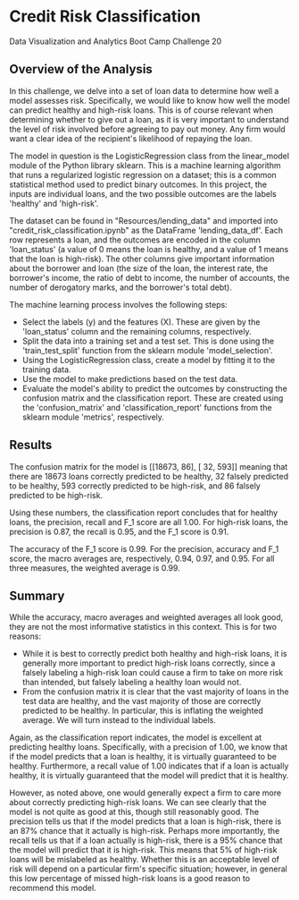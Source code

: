 # Credit Risk Classification
Data Visualization and Analytics Boot Camp Challenge 20

## Overview of the Analysis

In this challenge, we delve into a set of loan data to determine how well a model assesses risk. Specifically, we would like to know how well the model can predict healthy and high-risk loans. This is of course relevant when determining whether to give out a loan, as it is very important to understand the level of risk involved before agreeing to pay out money. Any firm would want a clear idea of the recipient's likelihood of repaying the loan.

The model in question is the LogisticRegression class from the linear_model module of the Python library sklearn. This is a machine learning algorithm that runs a regularized logistic regression on a dataset; this is a common statistical method used to predict binary outcomes. In this project, the inputs are individual loans, and the two possible outcomes are the labels 'healthy' and 'high-risk'.

The dataset can be found in "Resources/lending_data" and imported into "credit_risk_classification.ipynb" as the DataFrame 'lending_data_df'. Each row represents a loan, and the outcomes are encoded in the column 'loan_status' (a value of 0 means the loan is healthy, and a value of 1 means that the loan is high-risk). The other columns give important information about the borrower and loan (the size of the loan,	the interest rate, the borrower's income, the ratio of debt to income, the number of accounts, the number of derogatory marks, and the borrower's total debt).

The machine learning process involves the following steps:
* Select the labels (y) and the features (X). These are given by the 'loan_status' column and the remaining columns, respectively.
* Split the data into a training set and a test set. This is done using the 'train_test_split' function from the sklearn module 'model_selection'.
* Using the LogisticRegression class, create a model by fitting it to the training data.
* Use the model to make predictions based on the test data.
* Evaluate the model's ability to predict the outcomes by constructing the confusion matrix and the classification report. These are created using the 'confusion_matrix' and 'classification_report' functions from the sklearn module 'metrics', respectively.

## Results

The confusion matrix for the model is
[[18673,    86],
[   32,   593]]
meaning that there are 18673 loans correctly predicted to be healthy, 32 falsely predicted to be healthy, 593 correctly predicted to be high-risk, and 86 falsely predicted to be high-risk.

Using these numbers, the classification report concludes that for healthy loans, the precision, recall and F_1 score are all 1.00. For high-risk loans, the precision is 0.87, the recall is 0.95, and the F_1 score is 0.91.

The accuracy of the F_1 score is 0.99. For the precision, accuracy and F_1 score, the macro averages are, respectively, 0.94, 0.97, and 0.95. For all three measures, the weighted average is 0.99.

## Summary

While the accuracy, macro averages and weighted averages all look good, they are not the most informative statistics in this context. This is for two reasons:
* While it is best to correctly predict both healthy and high-risk loans, it is generally more important to predict high-risk loans correctly, since a falsely labeling a high-risk loan could cause a firm to take on more risk than intended, but falsely labeling a healthy loan would not.
* From the confusion matrix it is clear that the vast majority of loans in the test data are healthy, and the vast majority of those are correctly predicted to be healthy. In particular, this is inflating the weighted average.
We will turn instead to the individual labels.

Again, as the classification report indicates, the model is excellent at predicting healthy loans. Specifically, with a precision of 1.00, we know that if the model predicts that a loan is healthy, it is virtually guaranteed to be healthy. Furthermore, a recall value of 1.00 indicates that if a loan is actually healthy, it is virtually guaranteed that the model will predict that it is healthy.

However, as noted above, one would generally expect a firm to care more about correctly predicting high-risk loans. We can see clearly that the model is not quite as good at this, though still reasonably good. The precision tells us that if the model predicts that a loan is high-risk, there is an 87% chance that it actually is high-risk. Perhaps more importantly, the recall tells us that if a loan actually is high-risk, there is a 95% chance that the model will predict that it is high-risk. This means that 5% of high-risk loans will be mislabeled as healthy. Whether this is an acceptable level of risk will depend on a particular firm's specific situation; however, in general this low percentage of missed high-risk loans is a good reason to recommend this model.